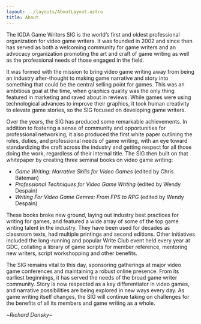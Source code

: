 ```yaml
---
layout: ../layouts/AboutLayout.astro
title: About
---
```

The IGDA Game Writers SIG is the world’s first and oldest professional organization for video game writers. It was founded in 2002 and since then has served as both a welcoming community for game writers and an advocacy organization promoting the art and craft of game writing as well as the professional needs of those engaged in the field.

It was formed with the mission to bring video game writing away from being an industry after-thought to making game narrative and story into something that could be the central selling point for games. This was an ambitious goal at the time, when graphics quality was the only thing featured in marketing and raved about in reviews. While games were using technological advances to improve their graphics, it took human creativity to elevate game stories, so the SIG focused on developing game writers.

Over the years, the SIG has produced some remarkable achievements. In addition to fostering a sense of community and opportunities for professional networking, it also produced the first white paper outlining the roles, duties, and professional needs of game writing, with an eye toward standardizing the craft across the industry and getting respect for all those doing the work, regardless of their internal title. The SIG then built on that whitepaper by creating three seminal books on video game writing:

- *Game Writing: Narrative Skills for Video Games* (edited by Chris Bateman)
- *Professional Techniques for Video Game Writing* (edited by Wendy Despain)
- *Writing For Video Game Genres: From FPS to RPG* (edited by Wendy Despain)

These books broke new ground, laying out industry best practices for writing for games, and featured a wide array of some of the top game writing talent in the industry. They have been used for decades as classroom texts, had multiple printings and second editions. Other initiatives included the long-running and popular Write Club event held every year at GDC, collating a library of game scripts for member reference, mentoring new writers, script workshopping and other benefits.

The SIG remains vital to this day, sponsoring gatherings at major video game conferences and maintaining a robust online presence. From its earliest beginnings, it has served the needs of the broad game writer community. Story is now respected as a key differentiator in video games, and narrative possibilities are being explored in new ways every day. As game writing itself changes, the SIG will continue taking on challenges for the benefits of all its members and game writing as a whole.

~*Richard Dansky*~
